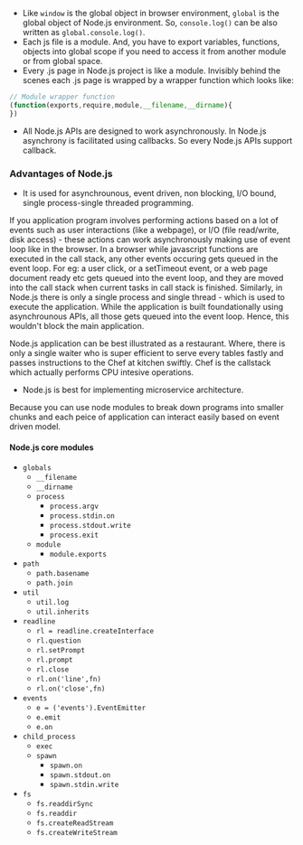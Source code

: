 - Like `window` is the global object in browser environment, `global` is the global object of Node.js environment. So, `console.log()` can be also written as `global.console.log()`.
- Each js file is a module. And, you have to export variables, functions, objects into global scope if you need to access it from another module or from global space.
- Every .js page in Node.js project is like a module. Invisibly behind the scenes each .js page is wrapped by a wrapper function which looks like:
```Javascript
// Module wrapper function
(function(exports,require,module,__filename,__dirname){
})
```
- All Node.js APIs are designed to work asynchronously. In Node.js asynchrony is facilitated using callbacks. So every Node.js APIs support callback.

### Advantages of Node.js
- It is used for asynchrounous, event driven, non blocking, I/O bound, single process-single threaded programming.

If you application program involves performing actions based on a lot of events such as user interactions (like a webpage), or I/O (file read/write, disk access) - these actions can work asynchronously making use of event loop like in the browser. In a browser while javascript functions are executed in the call stack, any other events occuring gets queued in the event loop. For eg: a user click, or a setTimeout event, or a web page document ready etc gets queued into the event loop, and they are moved into the call stack when current tasks in call stack is finished. Similarly, in Node.js there is only a single process and single thread - which is used to execute the application. While the application is built foundationally using asynchrounous APIs, all those gets queued into the event loop. Hence, this wouldn't block the main application.

Node.js application can be best illustrated as a restaurant. Where, there is only a single waiter who is super efficient to serve every tables fastly and passes instructions to the Chef at kitchen swiftly. Chef is the callstack which actually performs CPU intesive operations.

- Node.js is best for implementing microservice architecture. 

Because you can use node modules to break down programs into smaller chunks and each peice of application can interact easily based on event driven model.


#### Node.js core modules  
- `globals`
  - `__filename`
  - `__dirname`
  - `process`
    - `process.argv`
    - `process.stdin.on`
    - `process.stdout.write`
    - `process.exit`
  - `module`
    - `module.exports`
- `path`
  - `path.basename`
  - `path.join`
- `util`
  - `util.log`
  - `util.inherits`
- `readline`
  - `rl = readline.createInterface`
  - `rl.question`
  - `rl.setPrompt`
  - `rl.prompt`
  - `rl.close`
  - `rl.on('line',fn)`
  - `rl.on('close',fn)`
- `events`
  - `e = ('events').EventEmitter`
  - `e.emit`
  - `e.on`
- `child_process`
  - `exec`
  - `spawn`
    - `spawn.on`
    - `spawn.stdout.on`
    - `spawn.stdin.write`
- `fs`
  - `fs.readdirSync`
  - `fs.readdir`
  - `fs.createReadStream`
  - `fs.createWriteStream`

